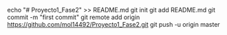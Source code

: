 echo "# Proyecto1_Fase2" >> README.md
git init
git add README.md
git commit -m "first commit"
git remote add origin https://github.com/mol14492/Proyecto1_Fase2.git
git push -u origin master
